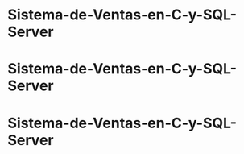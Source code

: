 # Sistema-de-Ventas-en-C-y-SQL-Server
# Sistema-de-Ventas-en-C-y-SQL-Server
# Sistema-de-Ventas-en-C-y-SQL-Server
